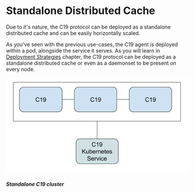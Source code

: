 # Standalone Distributed Cache

Due to it's nature, the C19 protocol can be deployed as a standalone distributed cache and can be easily horizontally scaled.

As you've seen with the previous use-cases, the C19 agent is deployed within a pod, alongside the service it serves. As you will learn 
in [Deployment Strategies] chapter, the C19 protocol can be deployed as a standalone 
distributed cache or even as a daemonset to be present on every node.

![Media server use case](use-case-standalone.png)
##### Standalone C19 cluster

[Deployment Strategies]: deployment-strategies.md
